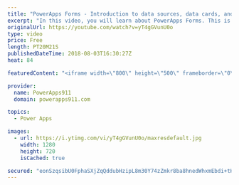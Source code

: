 ```yaml
---
title: "PowerApps Forms - Introduction to data sources, data cards, and layout"
excerpt: "In this video, you will learn about PowerApps Forms. This is the first of a multi-part series meant to help you learn all about this critical piece of PowerApps.   Topics covered in this video include: * Adding a data source * design controls for a form * data cards * connecting to a gallery  If you"
originalUrl: https://youtube.com/watch?v=yT4gGVunU0o
type: video
price: Free
length: PT20M21S
publishedDateTime: 2018-08-03T16:30:27Z
heat: 84

featuredContent: "<iframe width=\"800\" height=\"500\" frameborder=\"0\" src=\"https://www.youtube.com/embed/yT4gGVunU0o\" allow=\"accelerometer; autoplay; encrypted-media; gyroscope; picture-in-picture\" allowfullscreen></iframe>"

provider:
  name: PowerApps911
  domain: powerapps911.com

topics:
  - Power Apps

images:
  - url: https://i.ytimg.com/vi/yT4gGVunU0o/maxresdefault.jpg
    width: 1280
    height: 720
    isCached: true

secured: "eonSzqsibU0FphaSXjZqQddubHzipL8m30Y74zZmkr8ba8hnedWhxmEbdi+tHTBwIdxuY2gW0Z7N0gHMUxl8ZJTEJxczA618V6agmypRrRfWc6vdrtoOf7Gy2T2BqnNmhKd9sC7EHMHzL6U3idVajqtQlK9OMmDx0e15YaSP3An+eXf4yfTxbrf8Hz0N+dyhHqigw+cvm6kvaCq7LnkUuasPXDQYRgmTvNBjI6BXIu9eUxQc/sJMiN71qKcVe9j+gf/uO7K/FXOJvBnefAGWLypG2XX9Lib8rB4virju+Ce9u+xTGqaCt5Ad8QIS+SFg0zJnWvsj+ai2122BdjjCWAMZkn6VLfX/E/Q0T+Ec0wjR4rbvOwkWJXu/tVGETJb6KfqJJuG28hY6PFJSNDpCiZPVEHHmVO6I4nmQcByt4ahYHwc4oBPYRQUZH10WDoXv;46vF3OO6qS3onXzm0ot0+A=="
---
```


